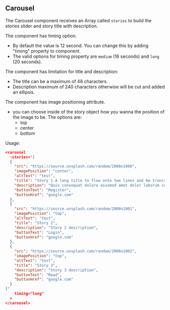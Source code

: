 ## Carousel

The Carousel component receives an Array called `stories` to build the stories slider and story title with description. 

The component has timing option. 
 - By default the value is 12 second. You can change this by adding "timing" property to component. 
 - The valid options for timing property are `medium` (16 seconds) and `long` (20 seconds).

The component has limitation for title and description:
- The title can be a maximum of 48 characters.
- Description maximum of 240 characters otherwise will be cut and added an ellipsis.

The component has image positioning attribute. 
  - you can choose inside of the story object how you wanna the position of the image to be. The options are:
    -  top 
    -  center
    -  bottom

Usage:

```json
<carousel
  :stories='[
  {
    "src": "https://source.unsplash.com/random/2000x1000",
    "imagePosition": "center",
    "altText": "test",
    "title": "Story 1 A long title to flow onto two lines and be truncated to one line",
    "description": "Quis consequat dolore eiusmod amet dolor laborum consequat enim occaecat magna. Quis consequat dolore eiusmod amet dolor laborum consequat enim occaecat magna. Quis consequat dolore eiusmod amet dolor laborum consequat enim occaecat magna dolore eiusmod amet dolor laborum consequat enim occaecat magna.",
    "buttonText": "Register",
    "buttonHref": "google.com"
  },
  {
    "src": "https://source.unsplash.com/random/2000x1001",
    "imagePosition": "top",
    "altText": "test",
    "title": "Story 2",
    "description": "Story 2 description",
    "buttonText": "Login",
    "buttonHref": "google.com"
  },
  {
    "src": "https://source.unsplash.com/random/2000x1002",
    "imagePosition": "top",
    "altText": "test",
    "title": "Story 3",
    "description": "Story 3 description",
    "buttonText": "Read",
    "buttonHref": "google.com"
  }
]'
    timing="long"
  >
</carousel>
```